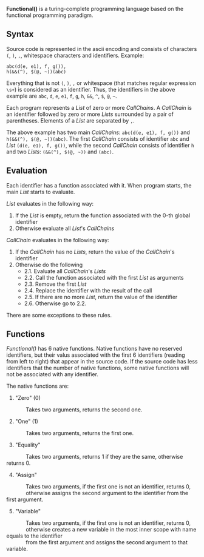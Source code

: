 **Functional()** is a turing-complete programming language based on the functional programming paradigm.

## Syntax

Source code is represented in the ascii encoding and consists of characters `(`, `)`, `,`, whitespace characters and identifiers. Example:

```
abc(d(e, e1), f, g()),
h(&&(^), $(@, ~))(abc)
```

Everything that is not `(`, `)`, `,` or whitespace (that matches regular expression `\s+`) is considered as an identifier. Thus, the identifiers in the above example are `abc`, `d`, `e`, `e1`, `f`, `g`, `h`, `&&`, `^`, `$`, `@`, `~`.

Each program represents a *List* of zero or more *CallChains*. A *CallChain* is an identifier followed by zero or more *Lists* surrounded by a pair of parentheses. Elements of a *List* are separated by `,`.

The above example has two main *CallChains*: `abc(d(e, e1), f, g())` and `h(&&(^), $(@, ~))(abc)`. The first *CallChain* consists of identifier `abc` and *List* `(d(e, e1), f, g())`, while the second *CallChain* consists of identifier `h` and two *Lists*: `(&&(^), $(@, ~))` and `(abc)`.

## Evaluation

Each identifier has a function associated with it. When program starts, the main *List* starts to evaluate.

*List* evaluates in the following way:

1. If the *List* is empty, return the function associated with the 0-th global identifier
2. Otherwise evaluate all *List*'s *CallChains*

*CallChain* evaluates in the following way:

1. If the *CallChain* has no *Lists*, return the value of the *CallChain*'s identifier
2. Otherwise do the following
    - 2.1. Evaluate all *CallChain*'s *Lists*
    - 2.2. Call the function associated with the first *List* as arguments
    - 2.3. Remove the first *List*
    - 2.4. Replace the identifier with the result of the call
    - 2.5. If there are no more *List*, return the value of the identifier
    - 2.6. Otherwise go to 2.2.

There are some exceptions to these rules.

## Functions

*Functional()* has 6 native functions. Native functions have no reserved identifiers, but their valus associated with the first 6 identifiers (reading from left to right) that appear in the source code. If the source code has less identifiers that the number of native functions, some native functions will not be associated with any identifier.

The native functions are:

1. "Zero" (0)

&nbsp;&nbsp;&nbsp;&nbsp;&nbsp;&nbsp;&nbsp;&nbsp;&nbsp;&nbsp;&nbsp;&nbsp; Takes two arguments, returns the second one.

2. "One" (1)

&nbsp;&nbsp;&nbsp;&nbsp;&nbsp;&nbsp;&nbsp;&nbsp;&nbsp;&nbsp;&nbsp;&nbsp; Takes two arguments, returns the first one.

3. "Equality"

&nbsp;&nbsp;&nbsp;&nbsp;&nbsp;&nbsp;&nbsp;&nbsp;&nbsp;&nbsp;&nbsp;&nbsp; Takes two arguments, returns 1 if they are the same, otherwise returns 0.

4. "Assign"

&nbsp;&nbsp;&nbsp;&nbsp;&nbsp;&nbsp;&nbsp;&nbsp;&nbsp;&nbsp;&nbsp;&nbsp; Takes two arguments, if the first one is not an identifier, returns 0,<br/>
&nbsp;&nbsp;&nbsp;&nbsp;&nbsp;&nbsp;&nbsp;&nbsp;&nbsp;&nbsp;&nbsp;&nbsp; otherwise assigns the second argument to the identifier from the first argument.

5. "Variable"

&nbsp;&nbsp;&nbsp;&nbsp;&nbsp;&nbsp;&nbsp;&nbsp;&nbsp;&nbsp;&nbsp;&nbsp; Takes two arguments, if the first one is not an identifier, returns 0,<br/>
&nbsp;&nbsp;&nbsp;&nbsp;&nbsp;&nbsp;&nbsp;&nbsp;&nbsp;&nbsp;&nbsp;&nbsp; otherwise creates a new variable in the most inner scope with name equals to the identifier<br/>
&nbsp;&nbsp;&nbsp;&nbsp;&nbsp;&nbsp;&nbsp;&nbsp;&nbsp;&nbsp;&nbsp;&nbsp; from the first argument and assigns the second argument to that variable.